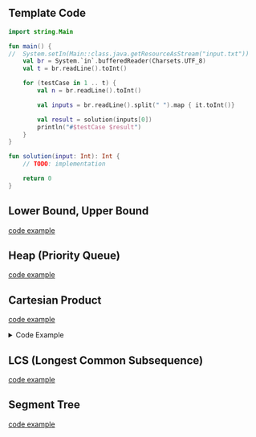 ## Template Code
```kotlin
import string.Main

fun main() {
//  System.setIn(Main::class.java.getResourceAsStream("input.txt"))
    val br = System.`in`.bufferedReader(Charsets.UTF_8)
    val t = br.readLine().toInt()

    for (testCase in 1 .. t) {
        val n = br.readLine().toInt()

        val inputs = br.readLine().split(" ").map { it.toInt()}

        val result = solution(inputs[0])
        println("#$testCase $result")
    }
}

fun solution(input: Int): Int {
    // TODO: implementation

    return 0
}
```
## Lower Bound, Upper Bound
[code example](./src/main/kotlin/algorithm/lowerBoundUpperBound.kt)

## Heap (Priority Queue)
[code example](./src/main/kotlin/algorithm/Heap.kt)

## Cartesian Product
[code example](./src/main/kotlin/algorithm/cartesianProduct.kt)
<details>
    <summary>Code Example</summary>

```kotlin
fun <T> Collection<Iterable<T>>.cartesianProduct(): List<List<T>> =
    if (isEmpty()) emptyList()
    else drop(1)
        .fold(first().map(::listOf)) { acc, iterable ->
            acc.flatMap { list ->
                iterable.map(list::plus)
            }
        }

fun <T> Collection<Iterable<T>>.cartesianProduct2(): List<List<T>> {
    if (isEmpty()) {
        return emptyList()
    }

    var result = mutableListOf(mutableListOf<T>())

    forEach { iterable ->
        result = iterable.flatMap { element ->
            result.map { previous ->
                previous.plus(element).toMutableList()
            }
        }.toMutableList()
    }

    return result
}
```
</details>


## LCS (Longest Common Subsequence)
[code example](./src/main/kotlin/algorithm/LCS.kt)

## Segment Tree
[code example](./src/main/kotlin/algorithm/SegmentTree.kt)
